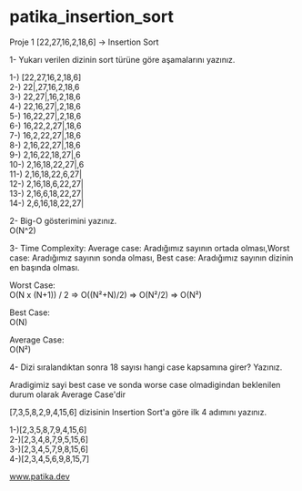 # patika_insertion_sort

Proje 1
[22,27,16,2,18,6] -> Insertion Sort

1- Yukarı verilen dizinin sort türüne göre aşamalarını yazınız.		

1-) [22,27,16,2,18,6]   
2-) 22|,27,16,2,18,6  
3-) 22,27|,16,2,18,6  
4-) 22,16,27|,2,18,6  
5-) 16,22,27|,2,18,6  
6-) 16,22,2,27|,18,6  
7-) 16,2,22,27|,18,6  
8-) 2,16,22,27|,18,6  
9-) 2,16,22,18,27|,6  
10-) 2,16,18,22,27|,6   
11-) 2,16,18,22,6,27|   
12-) 2,16,18,6,22,27|   
13-) 2,16,6,18,22,27|   
14-) 2,6,16,18,22,27|     

2- Big-O gösterimini yazınız.   
O(N^2)    

3- Time Complexity: Average case: Aradığımız sayının ortada olması,Worst case: Aradığımız sayının sonda olması, Best case: Aradığımız sayının dizinin en başında olması.  

Worst Case:     
O(N x (N+1)) / 2 => O((N²+N)/2) => O(N²/2) => O(N²)   

Best Case:    
O(N)    

Average Case:     
O(N²)   


4- Dizi sıralandıktan sonra 18 sayısı hangi case kapsamına girer? Yazınız.    

Aradigimiz sayi best case ve sonda worse case olmadigindan beklenilen durum olarak Average Case'dir                         
      
    
    
        
[7,3,5,8,2,9,4,15,6] dizisinin Insertion Sort'a göre ilk 4 adımını yazınız.   
    
1-)[2,3,5,8,7,9,4,15,6]     
2-)[2,3,4,8,7,9,5,15,6]     
3-)[2,3,4,5,7,9,8,15,6]     
4-)[2,3,4,5,6,9,8,15,7]     
    
www.patika.dev 
